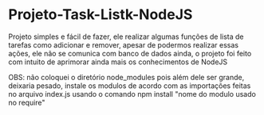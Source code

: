 # Projeto-Task-Listk-NodeJS
Projeto simples e fácil de fazer, ele realizar algumas funções de lista de tarefas como adicionar e remover, apesar de podermos realizar essas ações, ele não se comunica com banco de dados ainda, o projeto foi feito com intuito de aprimorar ainda mais os conhecimentos de NodeJS

OBS: não coloquei o diretório node_modules pois além dele ser grande, deixaria pesado, instale os modulos de acordo com as importações feitas no arquivo index.js usando o comando npm install "nome do modulo usado no require"
